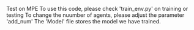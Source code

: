 Test on MPE
To use this code, please check 'train_env.py' on training or testing
To change the nuumber of agents, please adjust the parameter 'add_num'
The 'Model' file stores the model we have trained.